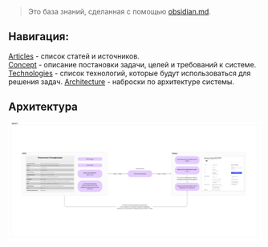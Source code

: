 >Это база знаний, сделанная с помощью [obsidian.md](https://obsidian.md/).

## Навигация:
[Articles](articles.md) - список статей и источников.  
[Concept](concept.md) - описание постановки задачи, целей и требований к системе.  
[Technologies](technologies.md) - список технологий, которые будут использоваться для решения задач.
[Architecture](https://www.figma.com/file/1ttIEQIc7lqc2c2zoVZ7qU/videoanalytics-in-infrastructure) - наброски по архитектуре системы.

## Архитектура

![](Cache/architecture_v1.png)